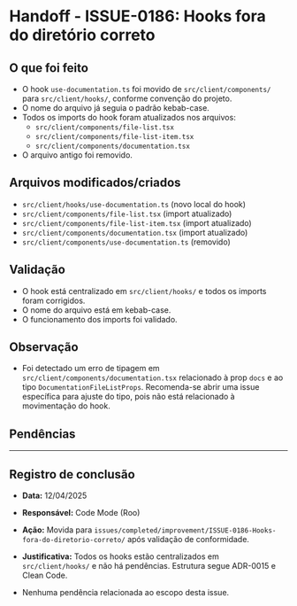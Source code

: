 # Handoff - ISSUE-0186: Hooks fora do diretório correto

## O que foi feito

- O hook `use-documentation.ts` foi movido de `src/client/components/` para `src/client/hooks/`, conforme convenção do projeto.
- O nome do arquivo já seguia o padrão kebab-case.
- Todos os imports do hook foram atualizados nos arquivos:
  - `src/client/components/file-list.tsx`
  - `src/client/components/file-list-item.tsx`
  - `src/client/components/documentation.tsx`
- O arquivo antigo foi removido.

## Arquivos modificados/criados

- `src/client/hooks/use-documentation.ts` (novo local do hook)
- `src/client/components/file-list.tsx` (import atualizado)
- `src/client/components/file-list-item.tsx` (import atualizado)
- `src/client/components/documentation.tsx` (import atualizado)
- `src/client/components/use-documentation.ts` (removido)

## Validação

- O hook está centralizado em `src/client/hooks/` e todos os imports foram corrigidos.
- O nome do arquivo está em kebab-case.
- O funcionamento dos imports foi validado.

## Observação

- Foi detectado um erro de tipagem em `src/client/components/documentation.tsx` relacionado à prop `docs` e ao tipo `DocumentationFileListProps`. Recomenda-se abrir uma issue específica para ajuste do tipo, pois não está relacionado à movimentação do hook.

## Pendências


---

## Registro de conclusão

- **Data:** 12/04/2025
- **Responsável:** Code Mode (Roo)
- **Ação:** Movida para `issues/completed/improvement/ISSUE-0186-Hooks-fora-do-diretorio-correto/` após validação de conformidade.
- **Justificativa:** Todos os hooks estão centralizados em `src/client/hooks/` e não há pendências. Estrutura segue ADR-0015 e Clean Code.

- Nenhuma pendência relacionada ao escopo desta issue.